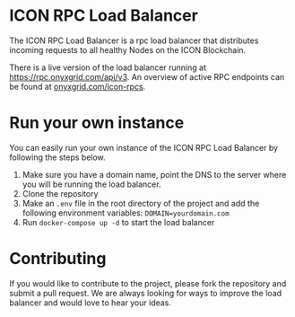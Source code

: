 # ICON RPC Load Balancer
The ICON RPC Load Balancer is a rpc load balancer that distributes incoming requests to all healthy Nodes on the ICON Blockchain.

There is a live version of the load balancer running at https://rpc.onyxgrid.com/api/v3. An overview of active RPC endpoints can be found at [onyxgrid.com/icon-rpcs](https://onyxgrid.com/icon-rpcs).

# Run your own instance
You can easily run your own instance of the ICON RPC Load Balancer by following the steps below.

1. Make sure you have a domain name, point the DNS to the server where you will be running the load balancer.
2. Clone the repository
3. Make an `.env` file in the root directory of the project and add the following environment variables:
```DOMAIN=yourdomain.com```
4. Run `docker-compose up -d` to start the load balancer

# Contributing
If you would like to contribute to the project, please fork the repository and submit a pull request. We are always looking for ways to improve the load balancer and would love to hear your ideas.
